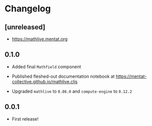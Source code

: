 # Changelog

## [unreleased]

- https://mathlive.mentat.org

## 0.1.0

- Added final `Mathfield` component

- Published fleshed-out documentation notebook at https://mentat-collective.github.io/mathlive.cljs

- Upgraded `mathlive` to `0.86.0` and `compute-engine` to `0.12.2`

## 0.0.1

- First release!
